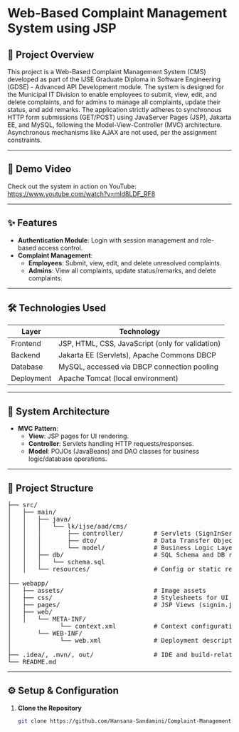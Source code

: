 # Web-Based Complaint Management System using JSP

## 📌 Project Overview

This project is a Web-Based Complaint Management System (CMS) developed as part of the IJSE Graduate Diploma in Software Engineering (GDSE) - Advanced API Development module. The system is designed for the Municipal IT Division to enable employees to submit, view, edit, and delete complaints, and for admins to manage all complaints, update their status, and add remarks. The application strictly adheres to synchronous HTTP form submissions (GET/POST) using JavaServer Pages (JSP), Jakarta EE, and MySQL, following the Model-View-Controller (MVC) architecture. Asynchronous mechanisms like AJAX are not used, per the assignment constraints.

---

## 🎥 Demo Video
Check out the system in action on YouTube: https://www.youtube.com/watch?v=mId8LDF_RF8

---

## ✨ Features
- **Authentication Module**: Login with session management and role-based access control.
- **Complaint Management**:
  - **Employees**: Submit, view, edit, and delete unresolved complaints.
  - **Admins**: View all complaints, update status/remarks, and delete complaints.

---

## 🛠️ Technologies Used

| Layer        | Technology                     |
|--------------|--------------------------------|
| Frontend     | JSP, HTML, CSS, JavaScript (only for validation) |
| Backend      | Jakarta EE (Servlets), Apache Commons DBCP |
| Database     | MySQL, accessed via DBCP connection pooling |
| Deployment   | Apache Tomcat (local environment) |

---

## 🚀 System Architecture
- **MVC Pattern**:
  - **View**: JSP pages for UI rendering.
  - **Controller**: Servlets handling HTTP requests/responses.
  - **Model**: POJOs (JavaBeans) and DAO classes for business logic/database operations.

---

## 📁 Project Structure

<pre>
├── src/
│   ├── main/
│   │   ├── java/
│   │   │   └── lk/ijse/aad/cms/
│   │   │       ├── controller/        # Servlets (SignInServlet, ComplaintManagementServlet etc.)
│   │   │       ├── dto/               # Data Transfer Objects (ComplaintDTO, UserDTO)
│   │   │       └── model/             # Business Logic Layer (ComplaintModel, UserModel)
│   │   ├── db/                        # SQL Schema and DB related files
│   │   │   └── schema.sql
│   │   └── resources/                 # Config or static resource files
│
├── webapp/
│   ├── assets/                        # Image assets
│   ├── css/                           # Stylesheets for UI (dashboard, complaint, etc.)
│   ├── pages/                         # JSP Views (signin.jsp, signup.jsp, dashboards, etc.)
│   ├── web/
│   │   └── META-INF/      
│             └── context.xml          # Context configuration
│       └── WEB-INF/
│             └── web.xml              # Deployment descriptor
│
├── .idea/, .mvn/, out/                # IDE and build-related directories (auto-generated)
└── README.md
</pre>

---

## ⚙️ Setup & Configuration

1. **Clone the Repository**
   ```bash
   git clone https://github.com/Hansana-Sandamini/Complaint-Management-System.git
